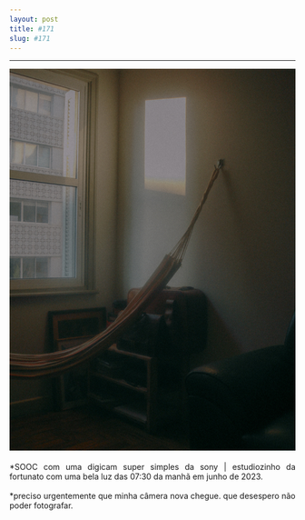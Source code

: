 ```yaml
---
layout: post
title: #171
slug: #171
---
```

---
<p class="description" style="text-align: justify;">
<img src="/assets/pescador-danilo-luna (2 of 2).jpg" />
<br>
  <br>
*SOOC com uma digicam super simples da sony | estudiozinho da fortunato com uma bela luz das 07:30 da manhã em junho de 2023.
<br>
<br>
*preciso urgentemente que minha câmera nova chegue. que desespero não poder fotografar. 
